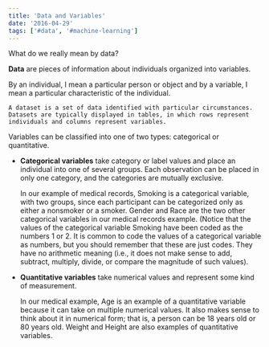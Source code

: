 ```yaml
---
title: 'Data and Variables'
date: '2016-04-29'
tags: ['#data', '#machine-learning']
---
```


What do we really mean by data?

**Data** are pieces of information about individuals organized into variables. 

By an individual, I mean a particular person or object and by a variable, I mean a particular characteristic of the individual.

    A dataset is a set of data identified with particular circumstances.
    Datasets are typically displayed in tables, in which rows represent
    individuals and columns represent variables.

Variables can be classified into one of two types: categorical or quantitative.

* **Categorical variables** take category or label values and place an individual into one of several groups. Each observation can be placed in only one category, and the categories are mutually exclusive.

    In our example of medical records, Smoking is a categorical variable, with two groups, since each participant can be categorized only as either a nonsmoker or a smoker. Gender and Race are the two other categorical variables in our medical records example. (Notice that the values of the categorical variable Smoking have been coded as the numbers 1 or 2. It is common to code the values of a categorical variable as numbers, but you should remember that these are just codes. They have no arithmetic meaning (i.e., it does not make sense to add, subtract, multiply, divide, or compare the magnitude of such values).

* **Quantitative variables** take numerical values and represent some kind of measurement.

    In our medical example, Age is an example of a quantitative variable because it can take on multiple numerical values. It also makes sense to think about it in numerical form; that is, a person can be 18 years old or 80 years old. Weight and Height are also examples of quantitative variables.